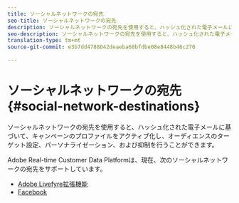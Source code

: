 ```yaml
---
title: ソーシャルネットワークの宛先
seo-title: ソーシャルネットワークの宛先
description: ソーシャルネットワークの宛先を使用すると、ハッシュ化された電子メールに基づいて、キャンペーンのプロファイルをアクティブ化し、オーディエンスのターゲット設定、パーソナライゼーション、および抑制を行うことができます。
seo-description: ソーシャルネットワークの宛先を使用すると、ハッシュ化された電子メールに基づいて、キャンペーンのプロファイルをアクティブ化し、オーディエンスのターゲット設定、パーソナライゼーション、および抑制を行うことができます。
translation-type: tm+mt
source-git-commit: e3b7dd4788042deaeba68bfdbe08e8448b46c270

---
```



# ソーシャルネットワークの宛先 {#social-network-destinations}

ソーシャルネットワークの宛先を使用すると、ハッシュ化された電子メールに基づいて、キャンペーンのプロファイルをアクティブ化し、オーディエンスのターゲット設定、パーソナライゼーション、および抑制を行うことができます。

Adobe Real-time Customer Data Platformは、現在、次のソーシャルネットワークの宛先をサポートしています。

* [Adobe Livefyre拡張機能](/help/rtcdp/destinations/adobe-livefyre-extension.md)
* [Facebook](/help/rtcdp/destinations/facebook-destination.md)